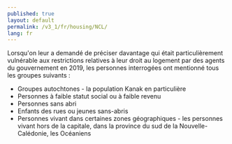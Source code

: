 ```yaml
---
published: true
layout: default
permalink: /v3_1/fr/housing/NCL/
lang: fr
---
```

Lorsqu'on leur a demandé de préciser davantage qui était particulièrement vulnérable aux restrictions relatives à leur droit au logement par des agents du gouvernement en 2019, les personnes interrogées ont mentionné tous les groupes suivants :

-	Groupes autochtones - la population Kanak en particulière 
-	Personnes à faible statut social ou à faible revenu
-	Personnes sans abri
-	Enfants des rues ou jeunes sans-abris
-	Personnes vivant dans certaines zones géographiques - les personnes vivant hors de la capitale, dans la province du sud de la Nouvelle-Calédonie, les Océaniens
